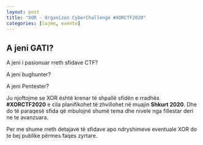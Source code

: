 ```yaml
---
layout: post
title: "XOR - Organizon CyberChallenge #XORCTF2020"
categories: [lajme, evente]
---
```


## A jeni GATI?

A jeni i pasionuar rreth sfidave CTF?

A jeni bughunter?

A jeni Pentester?

Ju njoftojme se XOR është krenar të shpallë sfidën e rradhës **#XORCTF2020** e cila planifikohet të zhvillohet në muajin **Shkurt 2020**.
Dhe do të paraqesë sfida që mbulojnë shumë tema dhe nivele nga fillestar deri ne te avanzuara.

Per me shume rreth detajave të sfidave apo ndryshimeve eventuale XOR do te bej publike përmes faqes zyrtare.
